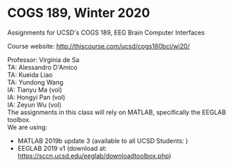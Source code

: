 # COGS 189, Winter 2020
Assignments for UCSD's COGS 189, EEG Brain Computer Interfaces

Course website: http://thiscourse.com/ucsd/cogs160bci/wi20/

Professor: Virginia de Sa<br>
TA: Alessandro D'Amico<br>
TA: Kueida Liao<br>
TA: Yundong Wang<br>
IA: Tianyu Ma (vol)<br>
IA: Hongyi Pan (vol)<br>
IA: Zeyun Wu (vol)
<br>
The assignments in this class will rely on MATLAB, specifically the EEGLAB toolbox.<br>
We are using:
* MATLAB 2019b update 3 (available to all UCSD Students: )
* EEGLAB 2019 v1 (download at: https://sccn.ucsd.edu/eeglab/downloadtoolbox.php)
